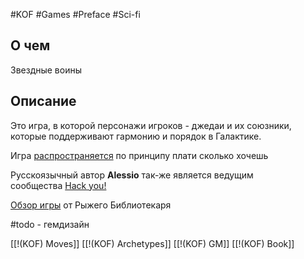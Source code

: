 #KOF #Games #Preface #Sci-fi

## О чем
Звездные воины

## Описание
Это игра, в которой персонажи игроков - джедаи и их союзники, которые поддерживают гармонию и порядок в Галактике.

Игра [распространяется](https://alessio29.itch.io/knights-of-the-force) по принципу плати сколько хочешь

Русскоязычный автор **Alessio** так-же является ведущим сообщества [Hack you!](https://vk.com/pbtahackyou)


[Обзор игры](https://vk.com/@red_librarian-knights-of-the-force) от Рыжего Библиотекаря

#todo - гемдизайн

[[!(KOF) Moves]]
[[!(KOF) Archetypes]]
[[!(KOF) GM]]
[[!(KOF) Book]]
